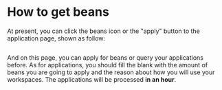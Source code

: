 # How to get beans #

At present, you can click the beans icon or the "apply" button to the application page,
 shown as follow:

<img >

And on this page, you can apply for beans or query your applications before.
As for applications, you should fill the blank with the amount of beans you 
are going to apply and the reason about how you will use your workspaces. The 
applications will be processed **in an hour**.
